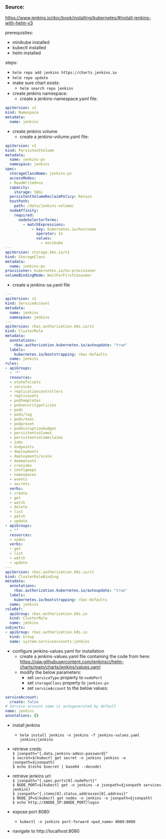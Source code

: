 ### Source: 
https://www.jenkins.io/doc/book/installing/kubernetes/#install-jenkins-with-helm-v3

prerequisites:
* minikube installed
* kubectl installed
* helm installed

steps:
* `helm repo add jenkins https://charts.jenkins.io`
* `helm repo update`
* make sure chart exists:
  * `helm search repo jenkins`
* create jenkins namespace:
  * create a jenkins-namespace.yaml file:
```yaml
apiVersion: v1
kind: Namespace
metadata:
  name: jenkins
```
* create jenkins volume
  * create a jenkins-volume.yaml file:

```yaml
apiVersion: v1
kind: PersistentVolume
metadata:
  name: jenkins-pv
  namespace: jenkins
spec:
  storageClassName: jenkins-pv
  accessModes:
  - ReadWriteOnce
  capacity:
    storage: 50Gi
  persistentVolumeReclaimPolicy: Retain
  hostPath:
    path: /data/jenkins-volume/
  nodeAffinity:
    required:
      nodeSelectorTerms:
        - matchExpressions:
            - key: kubernetes.io/hostname
              operator: In
              values:
                - minikube
---
apiVersion: storage.k8s.io/v1
kind: StorageClass
metadata:
  name: jenkins-pv
provisioner: kubernetes.io/no-provisioner
volumeBindingMode: WaitForFirstConsumer
```
* create a jenkins-sa.yaml file
```yaml
---
apiVersion: v1
kind: ServiceAccount
metadata:
  name: jenkins
  namespace: jenkins
---
apiVersion: rbac.authorization.k8s.io/v1
kind: ClusterRole
metadata:
  annotations:
    rbac.authorization.kubernetes.io/autoupdate: "true"
  labels:
    kubernetes.io/bootstrapping: rbac-defaults
  name: jenkins
rules:
- apiGroups:
  - '*'
  resources:
  - statefulsets
  - services
  - replicationcontrollers
  - replicasets
  - podtemplates
  - podsecuritypolicies
  - pods
  - pods/log
  - pods/exec
  - podpreset
  - poddisruptionbudget
  - persistentvolumes
  - persistentvolumeclaims
  - jobs
  - endpoints
  - deployments
  - deployments/scale
  - daemonsets
  - cronjobs
  - configmaps
  - namespaces
  - events
  - secrets
  verbs:
  - create
  - get
  - watch
  - delete
  - list
  - patch
  - update
- apiGroups:
  - ""
  resources:
  - nodes
  verbs:
  - get
  - list
  - watch
  - update
---
apiVersion: rbac.authorization.k8s.io/v1
kind: ClusterRoleBinding
metadata:
  annotations:
    rbac.authorization.kubernetes.io/autoupdate: "true"
  labels:
    kubernetes.io/bootstrapping: rbac-defaults
  name: jenkins
roleRef:
  apiGroup: rbac.authorization.k8s.io
  kind: ClusterRole
  name: jenkins
subjects:
- apiGroup: rbac.authorization.k8s.io
  kind: Group
  name: system:serviceaccounts:jenkins
```
* configure jenkins-values.yaml for installation
  * create a jenkins-values.yaml file containing the code from here: https://raw.githubusercontent.com/jenkinsci/helm-charts/main/charts/jenkins/values.yaml
  * modify the below parameters:
    * set `serviceType` property to `nodePort`
    * set `storageClass` property to `jenkins-pv`
    * set `serviceAccount` to the below values:
```yaml
serviceAccount:
  create: false
# Service account name is autogenerated by default
name: jenkins
annotations: {}
```

* install jenkins
  * `helm install jenkins -n jenkins -f jenkins-values.yaml jenkins/jenkins`
* retrieve creds: 
<br>`$ jsonpath="{.data.jenkins-admin-password}"`
<br>`$ secret=$(kubectl get secret -n jenkins jenkins -o jsonpath=$jsonpath)`
<br>`$ echo $(echo $secret | base64 --decode)`
* retrieve jenkins url:
<br>`$ jsonpath="{.spec.ports[0].nodePort}"`
<br>`$ NODE_PORT=$(kubectl get -n jenkins -o jsonpath=$jsonpath services jenkins)`
<br>`$ jsonpath="{.items[0].status.addresses[0].address}"`
<br>`$ NODE_IP=$(kubectl get nodes -n jenkins -o jsonpath=$jsonpath)`
<br>`$ echo http://$NODE_IP:$NODE_PORT/login`

* expose port 8080:
  * `kubectl -n jenkins port-forward <pod_name> 8080:8080`

* navigate to http://localhost:8080